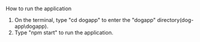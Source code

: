 How to run the application
1. On the terminal, type "cd dogapp" to enter the "dogapp" directory(dog-app\dogapp).
2. Type "npm start" to run the application. 